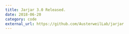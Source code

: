 ```yaml
---
title: Jarjar 3.0 Released.
date: 2018-06-20
category: code
external_url: https://github.com/AusterweilLab/jarjar
---
```

